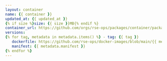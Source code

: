 ```yaml
---
layout: container
name: {{ container }}
updated_at: {{ updated_at }}
{% if size %}size: {{ size }}MB{% endif %}
container_url: https://github.com/orgs/rse-ops/packages/container/package/{{ name }}
versions:
{% for tag, metadata in metadata.items() %} - tag: {{ tag }}
   dockerfile: https://github.com/rse-ops/docker-images/blob/main/{{ metadata.dockerfile }}
   manifest: {{ metadata.manifest }}
{% endfor %}
---
```


